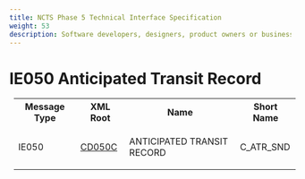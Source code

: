 ```yaml
---
title: NCTS Phase 5 Technical Interface Specification
weight: 53
description: Software developers, designers, product owners or business analysts. Integrate your software with the ERMIS service
---
```

# IE050 Anticipated Transit Record
<table cellspacing="0" style="border-collapse:collapse;margin-left:6pt">
 <tr>
  <th>
   Message Type
  </th>
  <th>
   XML Root
  </th>
  <th>
   Name
  </th>
  <th>
   Short Name
  </th>
 </tr>
 <tr style="height:14pt">
  <td style="">
   <p class="s3" style="">
    IE050
   </p>
  </td>
  <td style="">
   <a href="https://github.com/hmrc/transit-movements-validator/blob/main/conf/xsd/cd050c.xsd">
    CD050C
   </a>
  </td>
  <td style="">
   <p class="s3" style="">
    ANTICIPATED TRANSIT RECORD
   </p>
  </td>
  <td style="">
   C_ATR_SND
  </td>
 </tr>
</table>